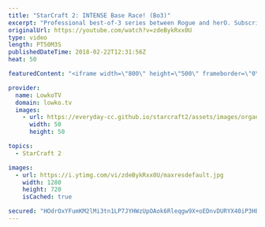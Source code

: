 ```yaml
---
title: "StarCraft 2: INTENSE Base Race! (Bo3)"
excerpt: "Professional best-of-3 series between Rogue and herO. Subscribe for more videos: http://lowko.tv/youtube The Zerg... Mothership?! https://goo.gl/bZtVFG  An extremely fun series of professional StarCraft 2. In this best-of-3, Rogue decides to play his standard style, but he's extremely flexible. If he"
originalUrl: https://youtube.com/watch?v=zdeBykRxx0U
type: video
length: PT50M3S
publishedDateTime: 2018-02-22T12:31:56Z
heat: 50

featuredContent: "<iframe width=\"800\" height=\"500\" frameborder=\"0\" src=\"https://www.youtube.com/embed/zdeBykRxx0U\" allow=\"accelerometer; autoplay; encrypted-media; gyroscope; picture-in-picture\" allowfullscreen></iframe>"

provider:
  name: LowkoTV
  domain: lowko.tv
  images:
    - url: https://everyday-cc.github.io/starcraft2/assets/images/organizations/lowko.tv-50x50.jpg
      width: 50
      height: 50

topics:
  - StarCraft 2

images:
  - url: https://i.ytimg.com/vi/zdeBykRxx0U/maxresdefault.jpg
    width: 1280
    height: 720
    isCached: true

secured: "HOdrOxYFumKM2lMi3tn1LP7JYHWzUpOAok6Rleqgw9X+oEDnvDURYX40iP3HEOV8uAknoIh+KwTdVwBIpvPF+Q57tEDNLHXmyXUiCj6xcDw89EaIYuDgIl6PtgnqJYlTzOGmQ6F9jl5gVgVcI/0XcGw69zktDwjHUGXnHXpMA4IiGawrJFfU8zrpi+k7TMbkIry26Ewc3IoiSzEXzz+iTmmshXOIJTFsrTH9QRRqtgYqA+8yz67lJselm1UZoa2s2EGgFu1Ru+rSn6cCOr2E/arYHJr9LidKhSXXBM9/UwzXXIKgwAzERf9WvxIGyp5dT6Ecrjega1hVOxwyJqYJSk6ftQQPvlgTl3bgcuqkeWOLTY/HkrTQ1/cHuGnNWsJ5mMncst86QRMjjc/q0LdrK0vKTjH/C98VYKW0FBF0cJM=;8BgowFlXbqmCry87ZCSv4A=="
---
```


